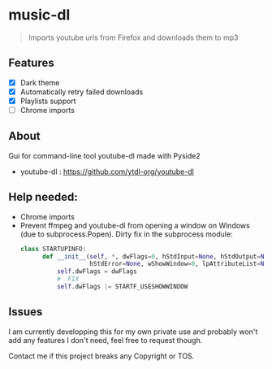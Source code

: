 # music-dl

> Imports youtube urls from Firefox and downloads them to mp3

## Features

- [x] Dark theme
- [x] Automatically retry failed downloads
- [x] Playlists support
- [ ] Chrome imports

## About

Gui for command-line tool youtube-dl made with Pyside2

- youtube-dl : https://github.com/ytdl-org/youtube-dl

## Help needed:

- Chrome imports
- Prevent ffmpeg and youtube-dl from opening a window on Windows (due to subprocess.Popen). Dirty fix in the subprocess module: 
  ```py
  class STARTUPINFO:
        def __init__(self, *, dwFlags=0, hStdInput=None, hStdOutput=None,
                     hStdError=None, wShowWindow=0, lpAttributeList=None):
            self.dwFlags = dwFlags
            #  FIX
            self.dwFlags |= STARTF_USESHOWWINDOW
  ```

## Issues

I am currently developping this for my own private use and probably won't add any features I don't need, feel free to request though.

Contact me if this project breaks any Copyright or TOS.
